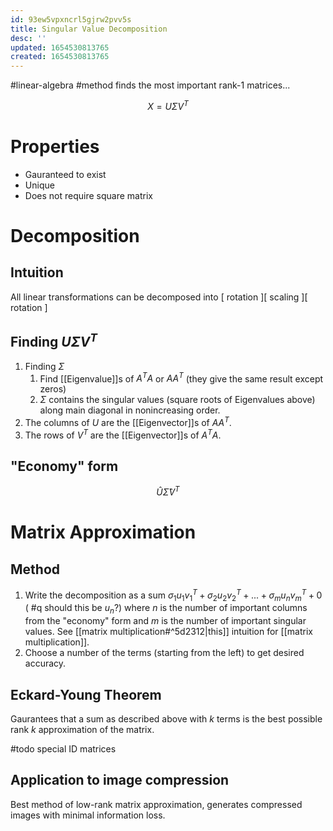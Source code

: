 ```yaml
---
id: 93ew5vpxncrl5gjrw2pvv5s
title: Singular Value Decomposition
desc: ''
updated: 1654530813765
created: 1654530813765
---
```

#linear-algebra #method
finds the most important rank-1 matrices...

$$X = U\Sigma V^T$$
# Properties
- Gauranteed to exist
- Unique
- Does not require square matrix
# Decomposition
## Intuition
All linear transformations can be decomposed into [ rotation ][ scaling ][ rotation ]
## Finding $U\Sigma V^T$
1. Finding $\Sigma$
	1. Find [[Eigenvalue]]s of $A^TA$ or $AA^T$ (they give the same result except zeros)
	2. $\Sigma$ contains the singular values (square roots of Eigenvalues above) along main diagonal in nonincreasing order.
2. The columns of $U$ are the [[Eigenvector]]s of $AA^T$.
3. The rows of $V^T$ are the [[Eigenvector]]s of $A^TA$.
## "Economy" form
$$\hat U\hat \Sigma V^T$$

# Matrix Approximation
## Method
1. Write the decomposition as a sum $\sigma_1u_1v_1^T + \sigma_2u_2v_2^T + ... + \sigma_mu_nv_m^T + 0$ ( #q should this be $u_n$?) where $n$ is the number of important columns from the "economy" form and $m$ is the number of important singular values.  See [[matrix multiplication#^5d2312|this]] intuition for [[matrix multiplication]].
2. Choose a number of the terms (starting from the left) to get desired accuracy.

## Eckard-Young Theorem
Gaurantees that a sum as described above with $k$ terms is the best possible rank $k$ approximation of the matrix.

#todo special ID matrices

## Application to image compression
Best method of low-rank matrix approximation, generates compressed images with minimal information loss.
